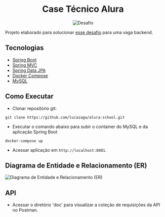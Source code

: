 <h1 align="center">
  Case Técnico Alura
</h1>

<p align="center">
 <img src="https://img.shields.io/static/v1?label=Tipo&message=Desafio&color=8257E5&labelColor=000000" alt="Desafio" />
</p>

Projeto elaborado para solucionar [esse desafio](https://drive.google.com/file/d/11Cz8dviGSYwUpMqwnAneuIQ8LSGB6ngU/view?usp=sharing) para uma vaga backend.

## Tecnologias

- [Spring Boot](https://spring.io/projects/spring-boot)
- [Spring MVC](https://docs.spring.io/spring-framework/docs/3.2.x/spring-framework-reference/html/mvc.html)
- [Spring Data JPA](https://spring.io/projects/spring-data-jpa)
- [Docker Compose](https://docs.docker.com/compose/)
- [MySQL](https://www.mysql.com/)

## Como Executar

- Clonar repositório git:
```
git clone https://github.com/lucasagw/alura-school.git
```
- Executar o comando abaixo para subir o container do MySQL e da aplicação Spring Boot
```
docker-compose up
```
- Acessar aplicação em `http://localhost:8081`.

## Diagrama de Entidade e Relacionamento (ER)

![Diagrama de Entidade e Relacionamento (ER)](https://i.ibb.co/hHDCNtX/aluraschool.png)

## API

- Acessar o diretório 'doc' para visualizar a coleção de requisições da API no Postman.

